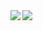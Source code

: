 <a href="https://github.com/anuraghazra/github-readme-stats">
  <img align="left" src="https://github-readme-stats.vercel.app/api?username=Co9xs&count_private=true&show_icons=true" />
</a>
<a href="https://github.com/anuraghazra/github-readme-stats">
  <img src="https://github-readme-stats.vercel.app/api/top-langs/?username=Co9xs&layout=compact"/>
</a>

